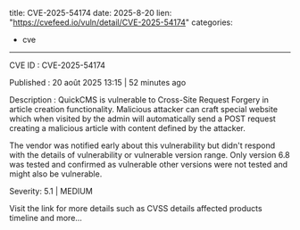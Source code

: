  
title: CVE-2025-54174
date: 2025-8-20
lien: "https://cvefeed.io/vuln/detail/CVE-2025-54174"
categories:
  - cve
---

CVE ID : CVE-2025-54174

Published :  20 août 2025 13:15 | 52 minutes ago

Description : QuickCMS is vulnerable to Cross-Site Request Forgery in article creation functionality. Malicious attacker can craft special website
which when visited by the admin
will automatically send a POST request creating a malicious article with content defined by the attacker.

The vendor was notified early about this vulnerability
but didn't respond with the details of vulnerability or vulnerable version range. Only version 6.8 was tested and confirmed as vulnerable
other versions were not tested and might also be vulnerable.

Severity: 5.1 | MEDIUM

Visit the link for more details
such as CVSS details
affected products
timeline
and more...
